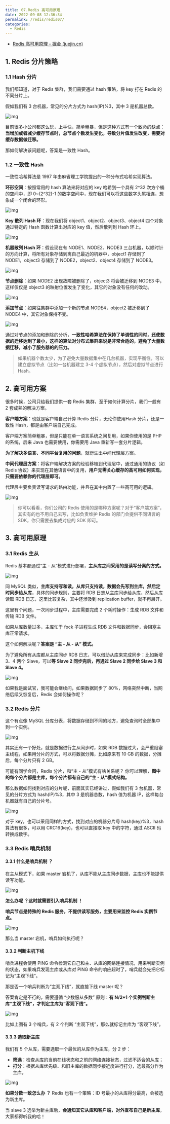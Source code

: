 ```yaml
---
title: 07.Redis 高可用原理
date: 2022-09-08 12:36:34
permalink: /redis/redis07/
categories:
  - Redis
---
```


- [Redis 高可用原理 - 掘金 (juejin.cn)](https://juejin.cn/post/7115001649189355556)

## 1. Redis 分片策略

### 1.1 Hash 分片

我们都知道，对于 Redis 集群，我们需要通过 hash 策略，将 key 打在 Redis 的不同分片上。

假如我们有 3 台机器，常见的分片方式为 hash(IP)%3，其中 3 是机器总数。

![img](https://p3-juejin.byteimg.com/tos-cn-i-k3u1fbpfcp/5a20099fd68147e382b0435d1e07fc4c~tplv-k3u1fbpfcp-zoom-in-crop-mark:3024:0:0:0.awebp)

目前很多小公司都这么玩，上手快，简单粗暴，但是这种方式有一个致命的缺点：**当增加或者减少缓存节点时，总节点个数发生变化，导致分片值发生改变，需要对缓存数据做迁移。**

那如何解决该问题呢，答案是一致性 Hash。

### 1.2 一致性 Hash

一致性哈希算法是 1997 年由麻省理工学院提出的一种分布式哈希实现算法。

**环形空间**：按照常用的 hash 算法来将对应的 key 哈希到一个具有 2^32 次方个桶的空间中，即 0~(2^32)-1 的数字空间中，现在我们可以将这些数字头尾相连，想象成一个闭合的环形。

![img](https://p3-juejin.byteimg.com/tos-cn-i-k3u1fbpfcp/f69b5a26489941d9b8a21933b9c4e6f2~tplv-k3u1fbpfcp-zoom-in-crop-mark:3024:0:0:0.awebp)

**Key 散列 Hash 环**：现在我们将 object1、object2、object3、object4 四个对象通过特定的 Hash 函数计算出对应的 key 值，然后散列到 Hash 环上。

![img](https://p3-juejin.byteimg.com/tos-cn-i-k3u1fbpfcp/b2352662f78345089c5fc3281a198f39~tplv-k3u1fbpfcp-zoom-in-crop-mark:3024:0:0:0.awebp)

**机器散列 Hash 环**：假设现在有 NODE1、NODE2、NODE3 三台机器，以顺时针的方向计算，将所有对象存储到离自己最近的机器中，object1 存储到了 NODE1，object3 存储到了 NODE2，object2、object4 存储到了 NODE3。

![img](https://p3-juejin.byteimg.com/tos-cn-i-k3u1fbpfcp/871273cfa2794e9fbe189cd3a743ce07~tplv-k3u1fbpfcp-zoom-in-crop-mark:3024:0:0:0.awebp)

**节点删除**：如果 NODE2 出现故障被删除了，object3 将会被迁移到 NODE3 中，这样仅仅是 object3 的映射位置发生了变化，其它的对象没有任何的改动。

![img](https://p3-juejin.byteimg.com/tos-cn-i-k3u1fbpfcp/46430186a6b54974bc17ebc17fdbda19~tplv-k3u1fbpfcp-zoom-in-crop-mark:3024:0:0:0.awebp)

**添加节点**：如果往集群中添加一个新的节点 NODE4，object2 被迁移到了 NODE4 中，其它对象保持不变。

![img](https://p3-juejin.byteimg.com/tos-cn-i-k3u1fbpfcp/b61394a6ab504bab9180be41d9573359~tplv-k3u1fbpfcp-zoom-in-crop-mark:3024:0:0:0.awebp)

通过对节点的添加和删除的分析，**一致性哈希算法在保持了单调性的同时，还使数据的迁移达到了最小，这样的算法对分布式集群来说是非常合适的，避免了大量数据迁移，减小了服务器的的压力。**

> 如果机器个数太少，为了避免大量数据集中在几台机器，实现平衡性，可以建立虚拟节点（比如一台机器建立 3-4 个虚拟节点），然后对虚拟节点进行 Hash。

## 2. 高可用方案

很多时候，公司只给我们提供一套 Redis 集群，至于如何计算分片，我们一般有 2 套成熟的解决方案。

**客户端方案**：也就是客户端自己计算 Redis 分片，无论你使用Hash 分片，还是一致性 Hash，都是由客户端自己完成。

客户端方案简单粗暴，但是只能在单一语言系统之间复用，如果你使用的是 PHP 的系统，后来 Java 也需要使用，你需要用 Java 重新写一套分片逻辑。

**为了解决多语言、不同平台复用的问题**，就衍生出中间代理层方案。

**中间代理层方案**：将客户端解决方案的经验移植到代理层中，通过通用的协议（如 Redis 协议）来实现在其他语言中的复用，**用户无需关心缓存的高可用如何实现，只需要依赖你的代理层即可。**

代理层主要负责读写请求的路由功能，并且在其中内置了一些高可用的逻辑。

![img](https://p3-juejin.byteimg.com/tos-cn-i-k3u1fbpfcp/9f2d55539ee8499c84f087bb2e81b2e5~tplv-k3u1fbpfcp-zoom-in-crop-mark:3024:0:0:0.awebp)

> 你可以看看，你们公司的 Redis 使用的是哪种方案呢？对于“客户端方案”，其实有的也不用自己去写，比如负责维护 Redis 的部门会提供不同语言的 SDK，你只需要去集成对应的 SDK 即可。

## 3. 高可用原理

### 3.1 Redis 主从

Redis 基本都通过“主 - 从”模式进行部署，**主从库之间采用的是读写分离的方式。**

![img](https://p3-juejin.byteimg.com/tos-cn-i-k3u1fbpfcp/6ea4c01f1a0f4c429822b229ae4406ce~tplv-k3u1fbpfcp-zoom-in-crop-mark:3024:0:0:0.awebp)

同 MySQL 类似，**主库支持写和读，从库只支持读，数据会先写到主库，然后定时同步给从库**，具体的同步规则，主要将 RDB 日志从主库同步给从库，然后从库读取 RDB 日志，这里比较复杂，其中还涉及到 replication buffer，就不再展开。

这里有个问题，一次同步过程中，主库需要完成 2 个耗时操作：生成 RDB 文件和传输 RDB 文件。

如果从库数量过多，主库忙于 fock 子进程生成 RDB 文件和数据同步，会阻塞主库正常请求。

这个如何解决呢？**答案是 “主 - 从 - 从” 模式。**

为了避免所有从库都从主库同步 RDB 日志，可以借助从库来完成同步：比如新增 3、4 两个 Slave，可以**等 Slave 2 同步完后，再通过 Slave 2 同步给 Slave 3 和 Slave 4。**

![img](https://p3-juejin.byteimg.com/tos-cn-i-k3u1fbpfcp/cbbec431a7044b5e9e755cca0c01efb3~tplv-k3u1fbpfcp-zoom-in-crop-mark:3024:0:0:0.awebp)

如果我是面试官，我可能会继续问，如果数据同步了 80%，网络突然中断，当网络后续又恢复后，Redis 会如何操作呢？

### 3.2 Redis 分片

这个有点像 MySQL 分库分表，将数据存储到不同的地方，避免查询时全部集中到一个实例。

![img](https://p3-juejin.byteimg.com/tos-cn-i-k3u1fbpfcp/b53eef5ad1be4891be1b9234b04884e6~tplv-k3u1fbpfcp-zoom-in-crop-mark:3024:0:0:0.awebp)

其实还有一个好处，就是数据进行主从同步时，如果 RDB 数据过大，会严重阻塞主线程，如果用分片的方式，可以将数据分摊，比如原来有 10 GB 的数据，分摊后，每个分片只有 2 GB。

可能有同学会问，Redis 分片，和“主 - 从”模式有啥关系呢？ 你可以理解，**图中的每个分片都是主库，每个分片都有自己的“主 - 从”模式结构。**

那么数据如何找到对应的分片呢，前面其实已经讲过，假如我们有 3 台机器，常见的分片方式为 hash(IP)%3，其中 3 是机器总数，hash 值为机器 IP，这样每台机器就有自己的分片号。

![img](https://p3-juejin.byteimg.com/tos-cn-i-k3u1fbpfcp/aeff2ec3535e420194ed097ef9fe2769~tplv-k3u1fbpfcp-zoom-in-crop-mark:3024:0:0:0.awebp)

对于 key，也可以采用同样的方式，找到对应的机器分片号 hash(key)%3，hash 算法有很多，可以用 CRC16(key)，也可以直接取 key 中的字符，通过 ASCII 码转换成数字。

### 3.3 Redis 哨兵机制

#### 3.3.1 什么是哨兵机制 ？

在主从模式下，如果 master 宕机了，从库不能从主库同步数据，主库也不能提供读写功能。

![img](https://p3-juejin.byteimg.com/tos-cn-i-k3u1fbpfcp/ade7f9b0b2614f479a90d1a0b2a87cd8~tplv-k3u1fbpfcp-zoom-in-crop-mark:3024:0:0:0.awebp)

**怎么办呢 ？这时就需要引入哨兵机制 ！**

**哨兵节点是特殊的 Redis 服务，不提供读写服务，主要用来监控 Redis 实例节点。**

![img](https://p3-juejin.byteimg.com/tos-cn-i-k3u1fbpfcp/88c50da77815436e863262a6adb48dd6~tplv-k3u1fbpfcp-zoom-in-crop-mark:3024:0:0:0.awebp)

那么当 master 宕机，哨兵如何执行呢？

#### 3.3.2 判断主机下线

哨兵进程会使用 PING 命令检测它自己和主、从库的网络连接情况，用来判断实例的状态，如果哨兵发现主库或从库对 PING 命令的响应超时了，哨兵就会先把它标记为“主观下线”。

那是否一个哨兵判断为“主观下线”，就直接下线 master 呢？

答案肯定是不行的，需要遵循 “少数服从多数” 原则：**有 N/2+1 个实例判断主库“主观下线”，才判定主库为“客观下线”。**

![img](https://p3-juejin.byteimg.com/tos-cn-i-k3u1fbpfcp/0c4e15288071488d85d400dd9e3ecd07~tplv-k3u1fbpfcp-zoom-in-crop-mark:3024:0:0:0.awebp)

比如上图有 3 个哨兵，有 2 个判断 “主观下线”，那么就标记主库为 “客观下线”。

#### 3.3.3 选取新主库

我们有 5 个从库，需要选取一个最优的从库作为主库，分 2 步：

- **筛选**：检查从库的当前在线状态和之前的网络连接状态，过滤不适合的从库；
- **打分**：根据从库优先级、和旧主库的数据同步接近度进行打分，选最高分作为主库。

![img](https://p3-juejin.byteimg.com/tos-cn-i-k3u1fbpfcp/01ab280071234e6385359f224c528bb1~tplv-k3u1fbpfcp-zoom-in-crop-mark:3024:0:0:0.awebp)

**如果分数一致怎么办 ？** Redis 也有一个策略：ID 号最小的从库得分最高，会被选为新主库。

当 slave 3 选举为新主库后，**会通知其它从库和客户端，对外宣布自己是新主库**，大家都得听我的哈！
